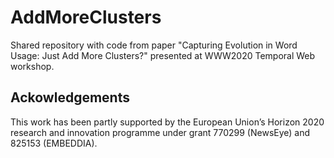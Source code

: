 # AddMoreClusters
Shared repository with code from paper "Capturing Evolution in Word Usage: Just Add More Clusters?" presented at WWW2020 Temporal Web workshop.


## Ackowledgements
This work has been partly supported by the European Union’s Horizon 2020 research and innovation programme under grant 770299 (NewsEye) and 825153 (EMBEDDIA). 
